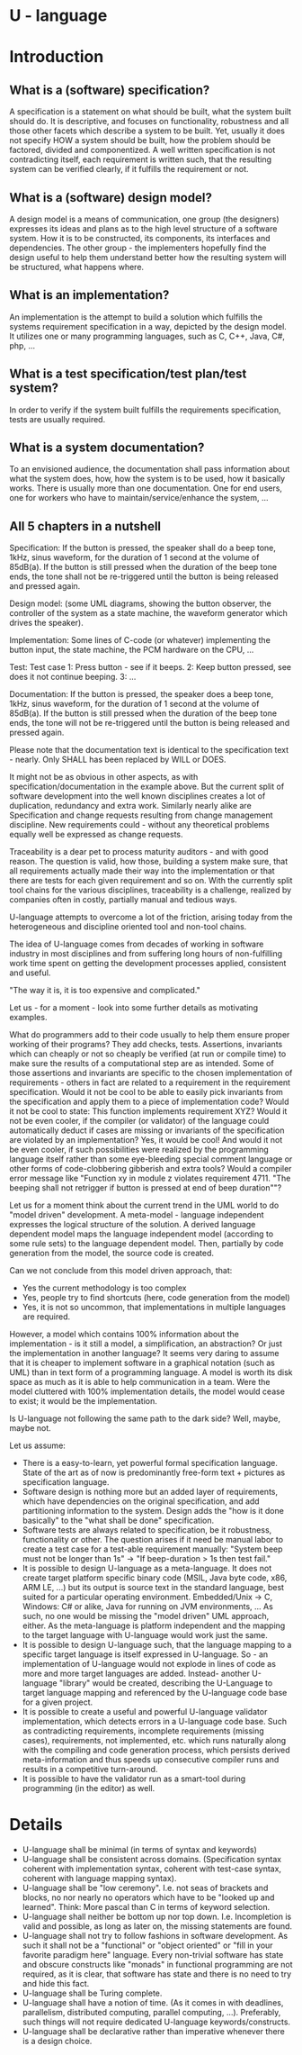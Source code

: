 # U - language

# Introduction #

## What is a (software) specification? ##
A specification is a statement on what should be built, what the system built should do. It is descriptive, and focuses on functionality, robustness and all those other facets which describe a system to be built. Yet, usually it does not specify HOW a system should be built, how the problem should be factored, divided and componentized. A well written specification is not contradicting itself, each requirement is written such, that the resulting system can be verified clearly, if it fulfills the requirement or not.

## What is a (software) design model? ##
A design model is a means of communication, one group (the designers) expresses its ideas and plans as to the high level structure of a software system. How it is to be constructed, its components, its interfaces and dependencies.
The other group - the implementers hopefully find the design useful to help them understand better how the resulting system will be structured, what happens where.

## What is an implementation? ##
An implementation is the attempt to build a solution which fulfills the systems requirement specification in a way, depicted by the design model. It utilizes one or many programming languages, such as C, C++, Java, C#, php, ...

## What is a test specification/test plan/test system? ##
In order to verify if the system built fulfills the requirements specification, tests are usually required.

## What is a system documentation? ##
To an envisioned audience, the documentation shall pass information about what the system does, how, how the system is to be used, how it basically works. There is usually more than one documentation. One for end users, one for workers who have to maintain/service/enhance the system, ...

## All 5 chapters in a nutshell ##
Specification: If the button is pressed, the speaker shall do a beep tone, 1kHz, sinus waveform, for the duration of 1 second at the volume of 85dB(a). If the button is still pressed when the duration of the beep tone ends, the tone shall not be re-triggered until the button is being released and pressed again.

Design model: (some UML diagrams, showing the button observer, the controller of the system as a state machine, the waveform generator which drives the speaker).

Implementation: Some lines of C-code (or whatever) implementing the button input, the state machine, the PCM hardware on the CPU, ...

Test: Test case 1: Press button - see if it beeps. 2: Keep button pressed, see does it not continue beeping. 3: ...

Documentation:
If the button is pressed, the speaker does a beep tone, 1kHz, sinus waveform, for the duration of 1 second at the volume of 85dB(a). If the button is still pressed when the duration of the beep tone ends, the tone will not be re-triggered until the button is being released and pressed again.


Please note that the documentation text is identical to the specification text - nearly. Only SHALL has been replaced by WILL or DOES.

It might not be as obvious in other aspects, as with specification/documentation in the example above. But the current split of software development into the well known disciplines creates a lot of duplication, redundancy and extra work. Similarly nearly alike are Specification and change requests resulting from change management discipline. New requirements could - without any theoretical problems equally well be expressed as change requests.

Traceability is a dear pet to process maturity auditors - and with good reason. The question is valid, how those, building a system make sure, that all requirements actually made their way into the implementation or that there are tests for each given requirement and so on. With the currently split tool chains for the various disciplines, traceability is a challenge, realized by companies often in costly, partially manual and tedious ways.

U-language attempts to overcome a lot of the friction, arising today from the heterogeneous and discipline oriented tool and non-tool chains.

The idea of U-language comes from decades of working in software industry in most disciplines and from suffering long hours of non-fulfilling work time spent on getting the development processes applied, consistent and useful.

"The way it is, it is too expensive and complicated."

Let us - for a moment - look into some further details as motivating examples.

What do programmers add to their code usually to help them ensure proper working of their programs? They add checks, tests. Assertions, invariants which can cheaply or not so cheaply be verified (at run or compile time) to make sure the results of a computational step are as intended. Some of those assertions and invariants are specific to the chosen implementation of requirements - others in fact are related to a requirement in the requirement specification. Would it not be cool to be able to easily pick invariants from the specification and apply them to a piece of implementation code? Would it not be cool to state: This function implements requirement XYZ? Would it not be even cooler, if the compiler (or validator) of the language could automatically deduct if cases are missing or invariants of the specification are violated by an implementation? Yes, it would be cool! And would it not be even cooler, if such possibilities were realized by the programming language itself rather than some eye-bleeding special comment language or other forms of code-clobbering gibberish and extra tools? Would a compiler error message like "Function xy in module z violates requirement 4711. "The beeping shall not retrigger if button is pressed at end of beep duration""?


Let us for a moment think about the current trend in the UML world to do "model driven" development. A meta-model - language independent expresses the logical structure of the solution. A derived language dependent model maps the language independent model (according to some rule sets) to the language dependent model. Then, partially by code generation from the model, the source code is created.

Can we not conclude from this model driven approach, that:

  * Yes the current methodology is too complex
  * Yes, people try to find shortcuts (here, code generation from the model)
  * Yes, it is not so uncommon, that implementations in multiple languages are required.

However, a model which contains 100% information about the implementation - is it still a model, a simplification, an abstraction? Or just the implementation in another language? It seems very daring to assume that it is cheaper to implement software in a graphical notation (such as UML) than in text form of a programming language. A model is worth its disk space as much as it is able to help communication in a team. Were the model cluttered with 100% implementation details, the model would cease to exist; it would be the implementation.

Is U-language not following the same path to the dark side? Well, maybe, maybe not.

Let us assume:
  * There is a easy-to-learn, yet powerful formal specification language.
State of the art as of now is predominantly free-form text + pictures as specification language.
  * Software design is nothing more but an added layer of requirements, which have dependencies on the original specification, and add partitioning information to the system. Design adds the "how is it done basically" to the "what shall be done" specification.
  * Software tests are always related to specification, be it robustness, functionality or other. The question arises if it need be manual labor to create a test case for a test-able requirement manually: "System beep must not be longer than 1s" -> "If beep-duration > 1s then test fail."
  * It is possible to design U-language as a meta-language. It does not create target platform specific binary code (MSIL, Java byte code, x86, ARM LE, ...) but its output is source text in the standard language, best suited for a particular operating environment. Embedded/Unix -> C, Windows: C# or alike, Java for running on JVM environments, ...
As such, no one would be missing the "model driven" UML approach, either. As the meta-language is platform independent and the mapping to the target language with U-language would work just the same.
  * It is possible to design U-language such, that the language mapping to a specific target language is itself expressed in U-language. So - an implementation of U-language would not explode in lines of code as more and more target languages are added. Instead- another U-language "library" would be created, describing the U-Language to target language mapping and referenced by the U-language code base for a given project.
  * It is possible to create a useful and powerful U-language validator implementation, which detects errors in a U-language code base. Such as contradicting requirements, incomplete requirements (missing cases), requirements, not implemented, etc. which runs naturally along with the compiling and code generation process, which persists derived meta-information and thus speeds up consecutive compiler runs and results in a competitive turn-around.
  * It is possible to have the validator run as a smart-tool during  programming (in the editor) as well.


# Details #

  * U-language shall be minimal (in terms of syntax and keywords)
  * U-language shall be consistent across domains. (Specification syntax coherent with implementation syntax, coherent with test-case syntax, coherent with language mapping syntax).
  * U-language shall be "low ceremony". I.e. not seas of brackets and blocks, no nor nearly no operators which have to be "looked up and learned". Think: More pascal than C in terms of keyword selection.
  * U-language shall neither be bottom up nor top down. I.e. Incompletion is valid and possible, as long as later on, the missing statements are found.
  * U-language shall not try to follow fashions in software development. As such it shall not be a "functional" or "object oriented" or "fill in your favorite paradigm here" language. Every non-trivial software has state and obscure constructs like "monads" in functional programming are not required, as it is clear, that software has state and there is no need to try and hide this fact.
  * U-language shall be Turing complete.
  * U-language shall have a notion of time. (As it comes in with deadlines, parallelism, distributed computing, parallel computing, ...). Preferably, such things will not require dedicated U-language keywords/constructs.
  * U-language shall be declarative rather than imperative whenever there is a design choice.